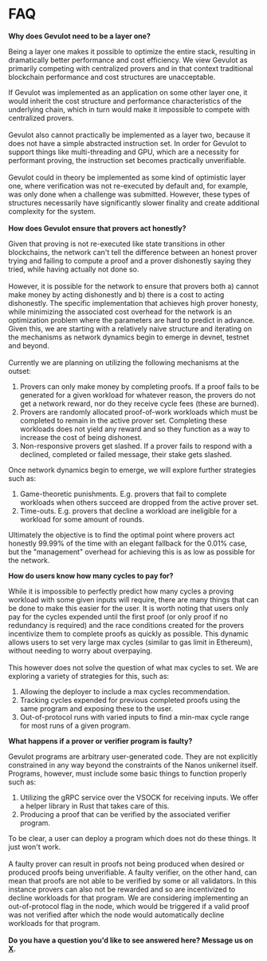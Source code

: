 # FAQ

**Why does Gevulot need to be a layer one?**

Being a layer one makes it possible to optimize the entire stack, resulting in dramatically better performance and cost efficiency. We view Gevulot as primarily competing with centralized provers and in that context traditional blockchain performance and cost structures are unacceptable.&#x20;

If Gevulot was implemented as an application on some other layer one, it would inherit the cost structure and performance characteristics of the underlying chain, which in turn would make it impossible to compete with centralized provers.\
\
Gevulot also cannot practically be implemented as a layer two, because it does not have a simple abstracted instruction set. In order for Gevulot to support things like multi-threading and GPU, which are a necessity for performant proving, the instruction set becomes practically unverifiable. \
\
Gevulot could in theory be implemented as some kind of optimistic layer one, where verification was not re-executed by default and, for example, was only done when a challenge was submitted. However, these types of structures necessarily have significantly slower finality and create additional complexity for the system. \
\
**How does Gevulot ensure that provers act honestly?**

Given that proving is not re-executed like state transitions in other blockchains, the network can't tell the difference between an honest prover trying and failing to compute a proof and a prover dishonestly saying they tried, while having actually not done so.\
\
However, it is possible for the network to ensure that provers both a) cannot make money by acting dishonestly and b) there is a cost to acting dishonestly. The specific implementation that achieves high prover honesty, while minimizing the associated cost overhead for the network is an optimization problem where the parameters are hard to predict in advance. Given this, we are starting with a relatively naive structure and iterating on the mechanisms as network dynamics begin to emerge in devnet, testnet and beyond.\
\
Currently we are planning on utilizing the following mechanisms at the outset:

1. Provers can only make money by completing proofs. If a proof fails to be generated for a given workload for whatever reason, the provers do not get a network reward, nor do they receive cycle fees (these are burned).&#x20;
2. Provers are randomly allocated proof-of-work workloads which must be completed to remain in the active prover set. Completing these workloads does not yield any reward and so they function as a way to increase the cost of being dishonest.
3. Non-responsive provers get slashed. If a prover fails to respond with a declined, completed or failed message, their stake gets slashed.

Once network dynamics begin to emerge, we will explore further strategies such as:

1. Game-theoretic punishments. E.g. provers that fail to complete workloads when others succeed are dropped from the active prover set.
2. Time-outs. E.g. provers that decline a workload are ineligible for a workload for some amount of rounds.

Ultimately the objective is to find the optimal point where provers act honestly 99.99% of the time with an elegant fallback for the 0.01% case, but the "management" overhead for achieving this is as low as possible for the network.

**How do users know how many cycles to pay for?**

While it is impossible to perfectly predict how many cycles a proving workload with some given inputs will require, there are many things that can be done to make this easier for the user. It is worth noting that users only pay for the cycles expended until the first proof (or only proof if no redundancy is required) and the race conditions created for the provers incentivize them to complete proofs as quickly as possible. This dynamic allows users to set very large max cycles (similar to gas limit in Ethereum), without needing to worry about overpaying. \
\
This however does not solve the question of what max cycles to set. We are exploring a variety of strategies for this, such as:

1. Allowing the deployer to include a max cycles recommendation.
2. Tracking cycles expended for previous completed proofs using the same program and exposing these to the user.
3. Out-of-protocol runs with varied inputs to find a min-max cycle range for most runs of a given program.

**What happens if a prover or verifier program is faulty?**

Gevulot programs are arbitrary user-generated code. They are not explicitly constrained in any way beyond the constraints of the Nanos unikernel itself. Programs, however, must include some basic things to function properly such as:

1. Utilizing the gRPC service over the VSOCK for receiving inputs. We offer a helper library in Rust that takes care of this.
2. Producing a proof that can be verified by the associated verifier program.

To be clear, a user can deploy a program which does not do these things. It just won't work. \
\
A faulty prover can result in proofs not being produced when desired or produced proofs being unverifiable. A faulty verifier, on the other hand, can mean that proofs are not able to be verified by some or all validators. In this instance provers can also not be rewarded and so are incentivized to decline workloads for that program. We are considering implementing an out-of-protocol flag in the node, which would be triggered if a valid proof was not verified after which the node would automatically decline workloads for that program.\
\
**Do you have a question you'd like to see answered here? Message us on** [**X**](https://twitter.com/gevulot\_network)**.**
